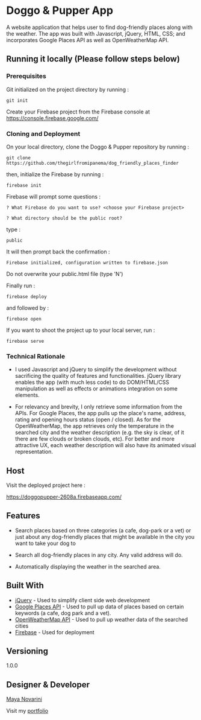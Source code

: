 # Doggo & Pupper App

A website application that helps user to find dog-friendly places along with the weather. The app was built with Javascript, jQuery, HTML, CSS; and incorporates Google Places API as well as OpenWeatherMap API. 

## Running it locally (Please follow steps below)

### Prerequisites

Git initialized on the project directory by running :

```
git init
```

Create your Firebase project from the Firebase console at https://console.firebase.google.com/


### Cloning and Deployment

On your local directory, clone the Doggo & Pupper repository by running :

```
git clone https://github.com/thegirlfromipanema/dog_friendly_places_finder
```

then, initialize the Firebase by running :

```
firebase init
```

Firebase will prompt some questions :
```
? What Firebase do you want to use? <choose your Firebase project>
```

```
? What directory should be the public root?
```

type :
```
public
```

It will then prompt back the confirmation :
```
Firebase initialized, configuration written to firebase.json  
```

Do not overwrite your public.html file (type 'N')

Finally run :

```
firebase deploy
```

and followed by :

```
firebase open
```

If you want to shoot the project up to your local server, run :

```
firebase serve

```

### Technical Rationale

- I used Javascript and jQuery to simplify the development without sacrificing the quality of features and functionalities. jQuery library enables the app (with much less code) to do DOM/HTML/CSS manipulation as well as effects or animations integration on some elements. 

- For relevancy and brevity, I only retrieve some information from the APIs. For Google Places, the app pulls up the place's name, address, rating and opening hours status (open / closed). As for the OpenWeatherMap, the app retrieves only the temperature in the searched city and the weather description (e.g. the sky is clear, of it there are few clouds or broken clouds, etc). For better and more attractive UX, each weather description will also have its animated visual representation. 


## Host

Visit the deployed project here :

https://doggopupper-2608a.firebaseapp.com/

## Features

- Search places based on three categories (a cafe, dog-park or a vet) or just about any dog-friendly places that might be available in the city you want to take your dog to

- Search all dog-friendly places in any city. Any valid address will do. 

- Automatically displaying the weather in the searched area. 

## Built With

* [jQuery](https://jquery.com/) - Used to simplify client side web development
* [Google Places API](https://developers.google.com/maps/documentation/javascript/places) - Used to pull up data of places based on certain keywords (a cafe, dog park and a vet).
* [OpenWeatherMap API](https://openweathermap.org/current) - Used to pull up weather data of the searched cities
* [Firebase](https://firebase.google.com/) - Used for deployment

## Versioning

1.0.0

## Designer & Developer

[Maya Novarini](https://github.com/thegirlfromipanema?tab=repositories)

Visit my [portfolio](http://mayanovarini.com)
